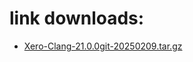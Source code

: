 # link downloads:
* <a href=https://github.com/XeroMz69/Clang/releases/download/Xero-Clang-20.0.0-20250209/Xero-Clang-21.0.0git-20250209.tar.gz>Xero-Clang-21.0.0git-20250209.tar.gz</a>
